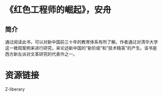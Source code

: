 # 《红色工程师的崛起》，安舟

## 简介
通过阅读此书，可以对新中国前三十年的教育体系有所了解。作者通过对清华大学这一微观案例来进行研究，来论述新中国的“新阶级”和“技术精英”的产生。该书是西方新左派对文革研究的代表作之一。

# 资源链接
Z-liberary